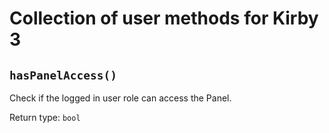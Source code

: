 # Collection of user methods for Kirby 3

## `hasPanelAccess()`

Check if the logged in user role can access the Panel.

Return type: `bool`
